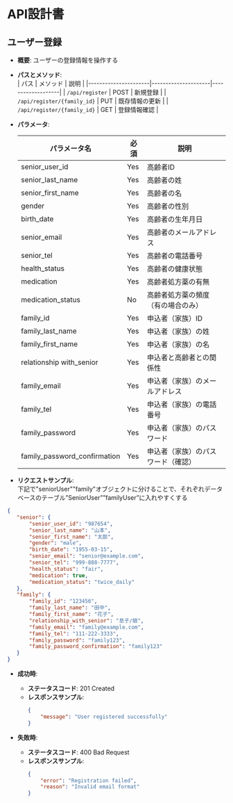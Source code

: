 # API設計書

## ユーザー登録

- **概要**: ユーザーの登録情報を操作する
- **パスとメソッド**:  
  | パス                   | メソッド               | 説明               |
  |----------------------|---------------------|-------------------|
  | `/api/register`      | POST                | 新規登録           |
  | `/api/register/{family_id}` | PUT                 | 既存情報の更新     |
  | `/api/register/{family_id}` | GET                 | 登録情報確認       |
- **パラメータ**:  

  | パラメータ名                     | 必須 | 説明                               |
  |----------------------------------|------|------------------------------------|
  | senior_user_id                   | Yes  | 高齢者ID                           |
  | senior_last_name                 | Yes  | 高齢者の姓                         |
  | senior_first_name                | Yes  | 高齢者の名                         |
  | gender                           | Yes  | 高齢者の性別                       |
  | birth_date                       | Yes  | 高齢者の生年月日                   |
  | senior_email                     | Yes  | 高齢者のメールアドレス             |
  | senior_tel                       | Yes  | 高齢者の電話番号                   |
  | health_status                    | Yes  | 高齢者の健康状態                   |
  | medication                       | Yes  | 高齢者処方薬の有無                 |
  | medication_status                | No   | 高齢者処方薬の頻度（有の場合のみ） |
  | family_id                          | Yes  | 申込者（家族）ID                   |
  | family_last_name                   | Yes  | 申込者（家族）の姓                 |
  | family_first_name                  | Yes  | 申込者（家族）の名                 |
  | relationship with_senior         | Yes  | 申込者と高齢者との関係性           |
  | family_email                       | Yes  | 申込者（家族）のメールアドレス     |
  | family_tel                         | Yes  | 申込者（家族）の電話番号           |
  | family_password                    | Yes  | 申込者（家族）のパスワード         |
  | family_password_confirmation       | Yes  | 申込者（家族）のパスワード（確認） |


- **リクエストサンプル**:  
  下記で"seniorUser""family"オブジェクトに分けることで、それぞれデータベースのテーブル”SeniorUser””familyUser”に入れやすくする
 ```json
 {
    "senior": {
        "senior_user_id": "987654",
        "senior_last_name": "山本",
        "senior_first_name": "太郎",
        "gender": "male",
        "birth_date": "1955-03-15",
        "senior_email": "senior@example.com",
        "senior_tel": "999-888-7777",
        "health_status": "fair",
        "medication": true,
        "medication_status": "twice_daily"
    },
    "family": {
        "family_id": "123456",
        "family_last_name": "田中",
        "family_first_name": "花子",
        "relationship_with_senior": "息子/娘",
        "family_email": "family@example.com",
        "family_tel": "111-222-3333",
        "family_password": "family123",
        "family_password_confirmation": "family123"
    }
}
 ```
 
- **成功時**:
    - **ステータスコード**: 201 Created
    - **レスポンスサンプル**:
        ```json
        {
            "message": "User registered successfully"
        }
        ```

- **失敗時**:
    - **ステータスコード**: 400 Bad Request
    - **レスポンスサンプル**:
        ```json
        {
            "error": "Registration failed",
            "reason": "Invalid email format"
        }
        ```

